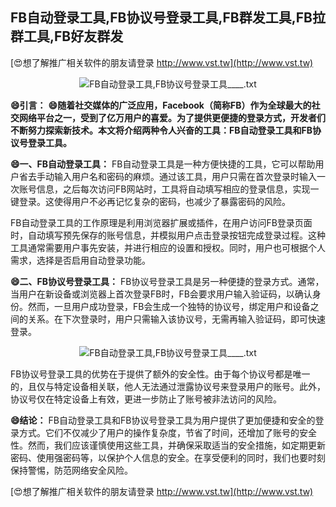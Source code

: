 ## **FB自动登录工具,FB协议号登录工具,FB群发工具,FB拉群工具,FB好友群发**

[😍想了解推广相关软件的朋友请登录 http://www.vst.tw](http://www.vst.tw)

 <center><img src="https://vst.tw/MP4/tuiguang/png/5.png" alt="FB自动登录工具,FB协议号登录工具____.txt"></center>

**😄引言：**
**😄随着社交媒体的广泛应用，Facebook（简称FB）作为全球最大的社交网络平台之一，受到了亿万用户的喜爱。为了提供更便捷的登录方式，开发者们不断努力探索新技术。本文将介绍两种令人兴奋的工具：FB自动登录工具和FB协议号登录工具。**

**😄一、FB自动登录工具：**
FB自动登录工具是一种方便快捷的工具，它可以帮助用户省去手动输入用户名和密码的麻烦。通过该工具，用户只需在首次登录时输入一次账号信息，之后每次访问FB网站时，工具将自动填写相应的登录信息，实现一键登录。这使得用户不必再记忆复杂的密码，也减少了暴露密码的风险。

FB自动登录工具的工作原理是利用浏览器扩展或插件，在用户访问FB登录页面时，自动填写预先保存的账号信息，并模拟用户点击登录按钮完成登录过程。这种工具通常需要用户事先安装，并进行相应的设置和授权。同时，用户也可根据个人需求，选择是否启用自动登录功能。

**😄二、FB协议号登录工具：**
FB协议号登录工具是另一种便捷的登录方式。通常，当用户在新设备或浏览器上首次登录FB时，FB会要求用户输入验证码，以确认身份。然而，一旦用户成功登录，FB会生成一个独特的协议号，绑定用户和设备之间的关系。在下次登录时，用户只需输入该协议号，无需再输入验证码，即可快速登录。

 <center><img src="https://vst.tw/MP4/tuiguang/png/7.png" alt="FB自动登录工具,FB协议号登录工具____.txt"></center>

FB协议号登录工具的优势在于提供了额外的安全性。由于每个协议号都是唯一的，且仅与特定设备相关联，他人无法通过泄露协议号来登录用户的账号。此外，协议号仅在特定设备上有效，更进一步防止了账号被非法访问的风险。

**😄结论：**
FB自动登录工具和FB协议号登录工具为用户提供了更加便捷和安全的登录方式。它们不仅减少了用户的操作复杂度，节省了时间，还增加了账号的安全性。然而，我们应该谨慎使用这些工具，并确保采取适当的安全措施，如定期更新密码、使用强密码等，以保护个人信息的安全。在享受便利的同时，我们也要时刻保持警惕，防范网络安全风险。

[😍想了解推广相关软件的朋友请登录 http://www.vst.tw](http://www.vst.tw)



